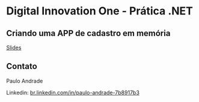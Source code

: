 # Digital Innovation One - Prática .NET

## Criando uma APP de cadastro em memória

[Slides](dio-dotnet-poo-lab-2.pdf)

## Contato

Paulo Andrade

Linkedin:  [br.linkedin.com/in/paulo-andrade-7b8917b3](https://www.linkedin.com/in/paulo-andrade-7b8917b3/)
